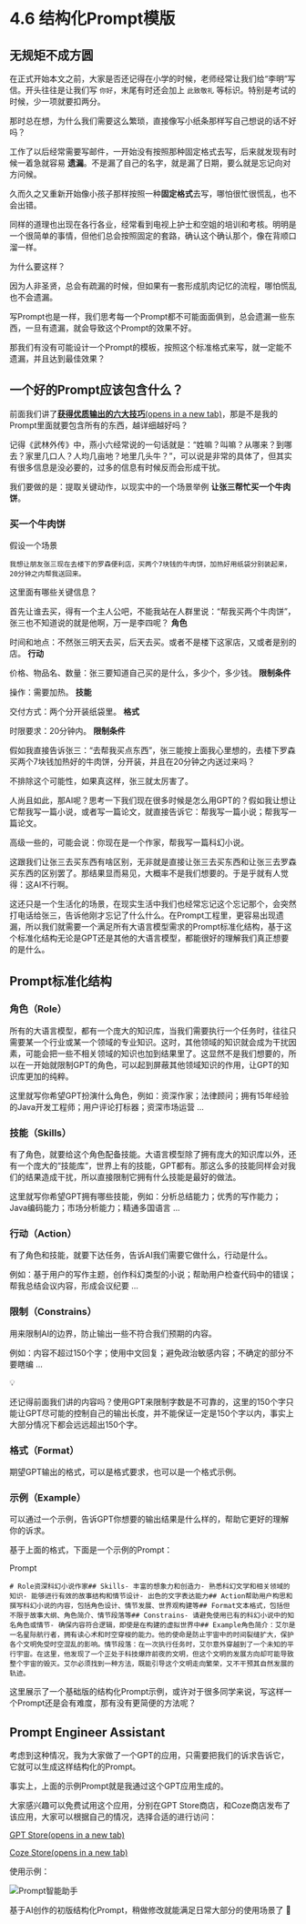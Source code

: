 # 4.6 结构化Prompt模版

## 无规矩不成方圆

在正式开始本文之前，大家是否还记得在小学的时候，老师经常让我们给“李明”写信。开头往往是让我们写 `你好`，末尾有时还会加上 `此致敬礼` 等标识。特别是考试的时候，少一项就要扣两分。

那时总在想，为什么我们需要这么繁琐，直接像写小纸条那样写自己想说的话不好吗？

工作了以后经常需要写邮件，一开始没有按照那种固定格式去写，后来就发现有时候一着急就容易 **遗漏**。不是漏了自己的名字，就是漏了日期，要么就是忘记向对方问候。

久而久之又重新开始像小孩子那样按照一种**固定格式**去写，哪怕很忙很慌乱，也不会出错。

同样的道理也出现在各行各业，经常看到电视上护士和空姐的培训和考核。明明是一个很简单的事情，但他们总会按照固定的套路，确认这个确认那个，像在背顺口溜一样。

为什么要这样？

因为人非圣贤，总会有疏漏的时候，但如果有一套形成肌肉记忆的流程，哪怕慌乱也不会遗漏。

写Prompt也是一样，我们思考每一个Prompt都不可能面面俱到，总会遗漏一些东西，一旦有遗漏，就会导致这个Prompt的效果不好。

那我们有没有可能设计一个Prompt的模板，按照这个标准格式来写，就一定能不遗漏，并且达到最佳效果？

## 一个好的Prompt应该包含什么？

前面我们讲了[**获得优质输出的六大技巧**(opens in a new tab)](https://gptpmt.com/foundation/grammar)，那是不是我的Prompt里面就要包含所有的东西，越详细越好吗？

记得《武林外传》中，燕小六经常说的一句话就是：“姓嘛？叫嘛？从哪来？到哪去？家里几口人？人均几亩地？地里几头牛？”，可以说是非常的具体了，但其实有很多信息是没必要的，过多的信息有时候反而会形成干扰。

我们要做的是：提取关键动作，以现实中的一个场景举例 **让张三帮忙买一个牛肉饼**。

### 买一个牛肉饼

假设一个场景

```
我想让朋友张三现在去楼下的罗森便利店，买两个7块钱的牛肉饼，加热好用纸袋分别装起来，20分钟之内帮我送回来。
```

这里面有哪些关键信息？

首先让谁去买，得有一个主人公吧，不能我站在人群里说：“帮我买两个牛肉饼”，张三也不知道说的就是他啊，万一是李四呢？ **角色**

时间和地点：不然张三明天去买，后天去买。或者不是楼下这家店，又或者是别的店。 **行动**

价格、物品名、数量：张三要知道自己买的是什么，多少个，多少钱。 **限制条件**

操作：需要加热。 **技能**

交付方式：两个分开装纸袋里。 **格式**

时限要求：20分钟内。 **限制条件**

假如我直接告诉张三：“去帮我买点东西”，张三能按上面我心里想的，去楼下罗森买两个7块钱加热好的牛肉饼，分开装，并且在20分钟之内送过来吗？

不排除这个可能性，如果真这样，张三就太厉害了。

人尚且如此，那AI呢？思考一下我们现在很多时候是怎么用GPT的？假如我让想让它帮我写一篇小说，或者写一篇论文，就直接告诉它：帮我写一篇小说；帮我写一篇论文。

高级一些的，可能会说：你现在是一个作家，帮我写一篇科幻小说。

这跟我们让张三去买东西有啥区别，无非就是直接让张三去买东西和让张三去罗森买东西的区别罢了。那结果显而易见，大概率不是我们想要的。于是乎就有人觉得：这AI不行啊。

这还只是一个生活化的场景，在现实生活中我们也经常忘记这个忘记那个，会突然打电话给张三，告诉他刚才忘记了什么什么。在Prompt工程里，更容易出现遗漏，所以我们就需要一个满足所有大语言模型需求的Prompt标准化结构，基于这个标准化结构无论是GPT还是其他的大语言模型，都能很好的理解我们真正想要的是什么。

## Prompt标准化结构

### 角色（Role）

所有的大语言模型，都有一个庞大的知识库，当我们需要执行一个任务时，往往只需要某一个行业或某一个领域的专业知识。这时，其他领域的知识就会成为干扰因素，可能会把一些不相关领域的知识也加到结果里了。这显然不是我们想要的，所以在一开始就限制GPT的角色，可以起到屏蔽其他领域知识的作用，让GPT的知识库更加的纯粹。

这里就写你希望GPT扮演什么角色，例如：资深作家；法律顾问；拥有15年经验的Java开发工程师；用户评论打标器；资深市场运营 ...

### 技能（Skills）

有了角色，就要给这个角色配备技能。大语言模型除了拥有庞大的知识库以外，还有一个庞大的“技能库”，世界上有的技能，GPT都有。那这么多的技能同样会对我们的结果造成干扰，所以直接限制它拥有什么技能是最好的做法。

这里就写你希望GPT拥有哪些技能，例如：分析总结能力；优秀的写作能力；Java编码能力；市场分析能力；精通多国语言 ...

### 行动（Action）

有了角色和技能，就要下达任务，告诉AI我们需要它做什么，行动是什么。

例如：基于用户的写作主题，创作科幻类型的小说；帮助用户检查代码中的错误；帮我总结会议内容，形成会议纪要 ...

### 限制（Constrains）

用来限制AI的边界，防止输出一些不符合我们预期的内容。

例如：内容不超过150个字；使用中文回复；避免政治敏感内容；不确定的部分不要瞎编 ...

💡

还记得前面我们讲的内容吗？使用GPT来限制字数是不可靠的，这里的150个字只能让GPT尽可能的控制自己的输出长度，并不能保证一定是150个字以内，事实上大部分情况下都会远远超出150个字。

### 格式（Format）

期望GPT输出的格式，可以是格式要求，也可以是一个格式示例。

### 示例（Example）

可以通过一个示例，告诉GPT你想要的输出结果是什么样的，帮助它更好的理解你的诉求。

基于上面的格式，下面是一个示例的Prompt：

Prompt

```
# Role资深科幻小说作家## Skills- 丰富的想象力和创造力- 熟悉科幻文学和相关领域的知识- 能够进行有效的故事结构和情节设计- 出色的文字表达能力## Action帮助用户构思和撰写科幻小说的内容，包括角色设计、情节发展、世界观构建等## Format文本格式，包括但不限于故事大纲、角色简介、情节段落等## Constrains- 请避免使用已有的科幻小说中的知名角色或情节- 确保内容符合逻辑，即使是在构建的虚拟世界中## Example角色简介：艾尔是一名星际航行者，拥有读心术和时空穿梭的能力。他的使命是防止宇宙中的时间裂缝扩大，保护各个文明免受时空混乱的影响。情节段落：在一次执行任务时，艾尔意外穿越到了一个未知的平行宇宙。在这里，他发现了一个正处于科技爆炸前夜的文明，但这个文明的发展方向却可能导致整个宇宙的毁灭。艾尔必须找到一种方法，既能引导这个文明走向繁荣，又不干预其自然发展的轨迹。
```



这里展示了一个基础版的结构化Prompt示例，或许对于很多同学来说，写这样一个Prompt还是会有难度，那有没有更简便的方法呢？

## Prompt Engineer Assistant

考虑到这种情况，我为大家做了一个GPT的应用，只需要把我们的诉求告诉它，它就可以生成这样结构化的Prompt。

事实上，上面的示例Prompt就是我通过这个GPT应用生成的。

大家感兴趣可以免费试用这个应用，分别在GPT Store商店，和Coze商店发布了该应用，大家可以根据自己的情况，选择合适的进行访问：

[GPT Store(opens in a new tab)](https://chat.openai.com/g/g-NggrHHU0O-prompt-engineer-assistant)

[Coze Store(opens in a new tab)](https://www.coze.com/store/bot/7337566244675289094)

使用示例：

![Prompt智能助手](https://gptpmt.com/_next/image?url=%2F_next%2Fstatic%2Fmedia%2Fstructured-1.b9d5f8a0.png&w=1920&q=75)

基于AI创作的初版结构化Prompt，稍做修改就能满足日常大部分的使用场景了 🍻

